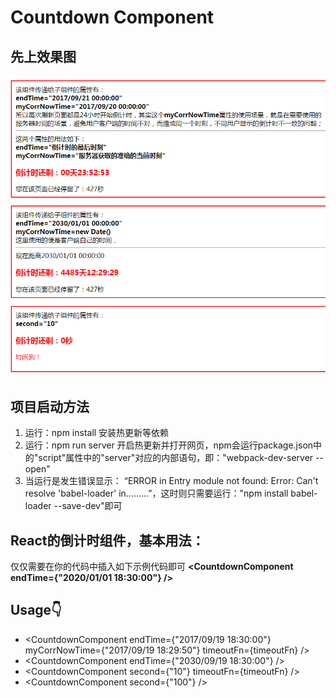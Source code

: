 # Countdown Component

## 先上效果图
![image](./images/image.png)

## 项目启动方法
1. 运行：npm install       安装热更新等依赖
2. 运行：npm run server    开启热更新并打开网页，npm会运行package.json中的"script"属性中的"server"对应的内部语句，即："webpack-dev-server --open"
3. 当运行是发生错误显示： “ERROR in Entry module not found: Error: Can't resolve 'babel-loader' in.........”，这时则只需要运行："npm install babel-loader --save-dev"即可

## React的倒计时组件，基本用法：
仅仅需要在你的代码中插入如下示例代码即可
**<CountdownComponent  endTime={"2020/01/01 18:30:00"} />**

## Usage👇
- &lt;CountdownComponent endTime={"2017/09/19 18:30:00"} myCorrNowTime={"2017/09/19 18:29:50"} timeoutFn={timeoutFn} />
- &lt;CountdownComponent endTime={"2030/09/19 18:30:00"} />
- &lt;CountdownComponent second={"10"} timeoutFn={timeoutFn} />
- &lt;CountdownComponent second={"100"} />